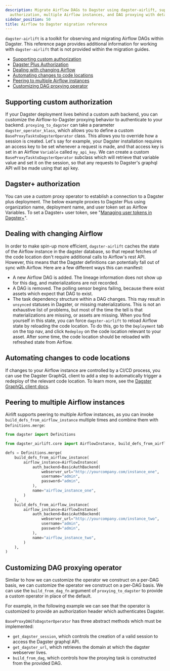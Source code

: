 ```yaml
---
description: Migrate Airflow DAGs to Dagster using dagster-airlift, supporting custom
  authorization, multiple Airflow instances, and DAG proxying with detailed guidance.
sidebar_position: 50
title: Airflow to Dagster migration reference
---
```

`dagster-airlift` is a toolkit for observing and migrating Airflow DAGs within Dagster. This reference page provides additional information for working with `dagster-airlift` that is not provided within the migration guides.

- [Supporting custom authorization](#supporting-custom-authorization)
- [Dagster Plus Authorization](#dagster-authorization)
- [Dealing with changing Airflow](#dealing-with-changing-airflow)
- [Automating changes to code locations](#automating-changes-to-code-locations)
- [Peering to multiple Airflow instances](#peering-to-multiple-airflow-instances)
- [Customizing DAG proxying operator](#customizing-dag-proxying-operator)

## Supporting custom authorization

If your Dagster deployment lives behind a custom auth backend, you can customize the Airflow-to-Dagster proxying behavior to authenticate to your backend. `proxying_to_dagster` can take a parameter `dagster_operator_klass`, which allows you to define a custom `BaseProxyTasktoDagsterOperator` class. This allows you to override how a session is created. Let's say for example, your Dagster installation requires an access key to be set whenever a request is made, and that access key is set in an Airflow `Variable` called `my_api_key`. We can create a custom `BaseProxyTasktoDagsterOperator` subclass which will retrieve that variable value and set it on the session, so that any requests to Dagster's graphql API will be made using that api key.

<CodeExample path="airlift-migration-tutorial/tutorial_example/snippets/custom_operator_examples/custom_proxy.py" />

## Dagster+ authorization

You can use a custom proxy operator to establish a connection to a Dagster plus deployment. The below example proxies to Dagster Plus using organization name, deployment name, and user token set as Airflow Variables. To set a Dagster+ user token, see "[Managing user tokens in Dagster+](/dagster-plus/deployment/management/tokens/user-tokens)".

<CodeExample path="airlift-migration-tutorial/tutorial_example/snippets/custom_operator_examples/plus_proxy_operator.py" />

## Dealing with changing Airflow

In order to make spin-up more efficient, `dagster-airlift` caches the state of the Airflow instance in the dagster database, so that repeat fetches of the code location don't require additional calls to Airflow's rest API. However, this means that the Dagster definitions can potentially fall out of sync with Airflow. Here are a few different ways this can manifest:

- A new Airflow DAG is added. The lineage information does not show up for this dag, and materializations are not recorded.
- A DAG is removed. The polling sensor begins failing, because there exist assets which expect that DAG to exist.
- The task dependency structure within a DAG changes. This may result in `unsynced` statuses in Dagster, or missing materializations. This is not an exhaustive list of problems, but most of the time the tell is that materializations are missing, or assets are missing. When you find yourself in this state, you can force `dagster-airlift` to reload Airflow state by reloading the code location. To do this, go to the `Deployment` tab on the top nav, and click `Redeploy` on the code location relevant to your asset. After some time, the code location should be reloaded with refreshed state from Airflow.

## Automating changes to code locations

If changes to your Airflow instance are controlled by a CI/CD process, you can use the Dagster GraphQL client to add a step to automatically trigger a redeploy of the relevant code location. To learn more, see the [Dagster GraphQL client docs](/guides/operate/graphql/graphql-client).

## Peering to multiple Airflow instances

Airlift supports peering to multiple Airflow instances, as you can invoke `build_defs_from_airflow_instance` multiple times and combine them with `Definitions.merge`:

```python
from dagster import Definitions

from dagster_airlift.core import AirflowInstance, build_defs_from_airflow_instance

defs = Definitions.merge(
    build_defs_from_airflow_instance(
        airflow_instance=AirflowInstance(
            auth_backend=BasicAuthBackend(
                webserver_url="http://yourcompany.com/instance_one",
                username="admin",
                password="admin",
            ),
            name="airflow_instance_one",
        )
    ),
    build_defs_from_airflow_instance(
        airflow_instance=AirflowInstance(
            auth_backend=BasicAuthBackend(
                webserver_url="http://yourcompany.com/instance_two",
                username="admin",
                password="admin",
            ),
            name="airflow_instance_two",
        )
    ),
)
```

## Customizing DAG proxying operator

Similar to how we can customize the operator we construct on a per-DAG basis, we can customize the operator we construct on a per-DAG basis. We can use the `build_from_dag_fn` argument of `proxying_to_dagster` to provide a custom operator in place of the default.

For example, in the following example we can see that the operator is customized to provide an authorization header which authenticates Dagster.

<CodeExample path="airlift-migration-tutorial/tutorial_example/snippets/custom_operator_examples/custom_dag_level_proxy.py" />

`BaseProxyDAGToDagsterOperator` has three abstract methods which must be implemented:

- `get_dagster_session`, which controls the creation of a valid session to access the Dagster graphql API.
- `get_dagster_url`, which retrieves the domain at which the dagster webserver lives.
- `build_from_dag`, which controls how the proxying task is constructed from the provided DAG.
